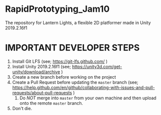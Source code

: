 # RapidPrototyping_Jam10
The repository for Lantern Lights, a flexible 2D platformer made in Unity 2019.2.16f1

# IMPORTANT DEVELOPER STEPS

1. Install Git LFS (see; https://git-lfs.github.com/ )
2. Install Unity 2019.2.16f1 (see; https://unity3d.com/get-unity/download/archive )
3. Create a new branch before working on the project
4. Create a Pull Request before updating the `master` branch (see; https://help.github.com/en/github/collaborating-with-issues-and-pull-requests/about-pull-requests )
    1. Do _NOT_ merge into `master` from your own machine and then upload onto the remote `master` branch.
5. Don't die.